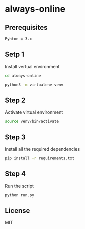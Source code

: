 # always-online

## Prerequisites

```sh
Pyhton = 3.x

```

## Setp 1

Install vertual environment

```sh
cd always-online

python3 -m virtualenv venv

```

## Step 2

Activate virtual environment

```sh
source venv/bin/activate

```

## Step 3

Install all the required dependencies

```sh
pip install -r requirements.txt

```

## Step 4

Run the script

```sh
python run.py

```

## License

MIT